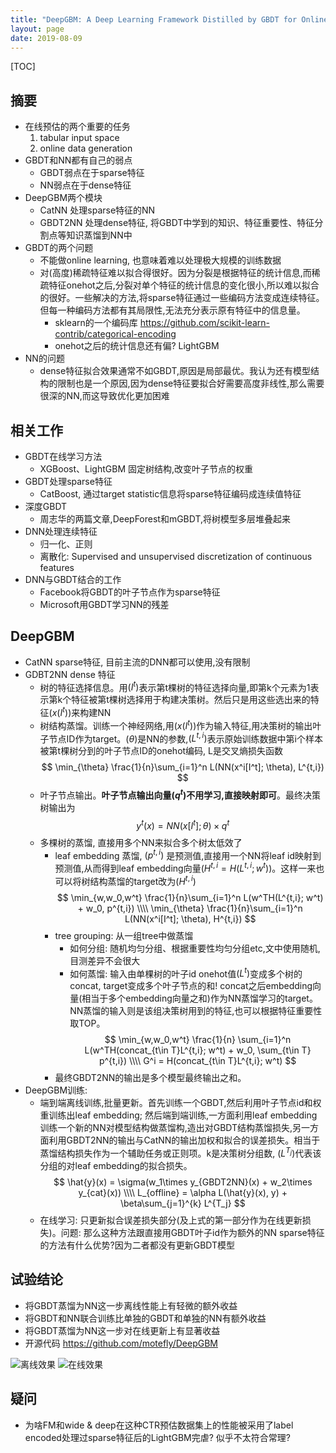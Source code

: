 ```yaml
---
title: "DeepGBM: A Deep Learning Framework Distilled by GBDT for Online Prediction Tasks"
layout: page
date: 2019-08-09
---
```

[TOC]

## 摘要
- 在线预估的两个重要的任务
    1. tabular input space
    2. online data generation
- GBDT和NN都有自己的弱点
    - GBDT弱点在于sparse特征
    - NN弱点在于dense特征
- DeepGBM两个模块
    - CatNN 处理sparse特征的NN
    - GBDT2NN 处理dense特征, 将GBDT中学到的知识、特征重要性、特征分割点等知识蒸馏到NN中
- GBDT的两个问题
    - 不能做online learning, 也意味着难以处理极大规模的训练数据
    - 对(高度)稀疏特征难以拟合得很好。因为分裂是根据特征的统计信息,而稀疏特征onehot之后,分裂对单个特征的统计信息的变化很小,所以难以拟合的很好。一些解决的方法,将sparse特征通过一些编码方法变成连续特征。但每一种编码方法都有其局限性,无法充分表示原有特征中的信息量。
        - sklearn的一个编码库 <https://github.com/scikit-learn-contrib/categorical-encoding>
        - onehot之后的统计信息还有偏? LightGBM
- NN的问题
    - dense特征拟合效果通常不如GBDT,原因是局部最优。我认为还有模型结构的限制也是一个原因,因为dense特征要拟合好需要高度非线性,那么需要很深的NN,而这导致优化更加困难

## 相关工作
- GBDT在线学习方法
    - XGBoost、LightGBM 固定树结构,改变叶子节点的权重
- GBDT处理sparse特征
    - CatBoost, 通过target statistic信息将sparse特征编码成连续值特征
- 深度GBDT
    - 周志华的两篇文章,DeepForest和mGBDT,将树模型多层堆叠起来
- DNN处理连续特征
    - 归一化、正则
    - 离散化:  Supervised and unsupervised discretization of continuous features
- DNN与GBDT结合的工作
    - Facebook将GBDT的叶子节点作为sparse特征
    - Microsoft用GBDT学习NN的残差

## DeepGBM
- CatNN sparse特征, 目前主流的DNN都可以使用,没有限制
- GDBT2NN dense 特征
    - 树的特征选择信息。用$(I^t)$表示第t棵树的特征选择向量,即第k个元素为1表示第k个特征被第t棵树选择用于构建决策树。然后只是用这些选出来的特征$(x(I^t))$来构建NN
    - 树结构蒸馏。训练一个神经网络,用$(x(I^t))$作为输入特征,用决策树的输出叶子节点ID作为target。$(\theta)$是NN的参数,$(L^{t,i})$表示原始训练数据中第i个样本被第t棵树分到的叶子节点ID的onehot编码, L是交叉熵损失函数
    $$
    \min_{\theta} \frac{1}{n}\sum_{i=1}^n L(NN(x^i[I^t]; \theta), L^{t,i}) 
    $$
    - 叶子节点输出。**叶子节点输出向量$(q^t)$不用学习,直接映射即可**。最终决策树输出为
    $$
    y^t(x) = NN(x[I^t]; \theta) \times q^t
    $$
    - 多棵树的蒸馏, 直接用多个NN来拟合多个树太低效了
        - leaf embedding 蒸馏, $(p^{t,i})$ 是预测值,直接用一个NN将leaf id映射到预测值,从而得到leaf embedding向量$(H^{t,i}=H(L^{t,i}; w^t))$。这样一来也可以将树结构蒸馏的target改为$(H^{t,i})$
        $$
        \min_{w,w_0,w^t} \frac{1}{n}\sum_{i=1}^n L(w^TH(L^{t,i}; w^t) + w_0, p^{t,i}) \\\\
        \min_{\theta} \frac{1}{n}\sum_{i=1}^n L(NN(x^i[I^t]; \theta), H^{t,i})
        $$
        - tree grouping: 从一组tree中做蒸馏
            - 如何分组: 随机均匀分组、根据重要性均匀分组etc,文中使用随机,目测差异不会很大
            - 如何蒸馏: 输入由单棵树的叶子id onehot值$(L^{t})$变成多个树的concat, target变成多个叶子节点的和! concat之后embedding向量(相当于多个embedding向量之和)作为NN蒸馏学习的target。NN蒸馏的输入则是该组决策树用到的特征,也可以根据特征重要性取TOP。
            $$
            \min_{w,w_0,w^t} \frac{1}{n} \sum_{i=1}^n L(w^TH(concat_{t\in T}L^{t,i}; w^t) + w_0, \sum_{t\in T} p^{t,i}) \\\\
            G^i = H(concat_{t\in T}L^{t,i}; w^t)
            $$
        - 最终GBDT2NN的输出是多个模型最终输出之和。
- DeepGBM训练:
    - 端到端离线训练,批量更新。首先训练一个GBDT,然后利用叶子节点id和权重训练出leaf embedding; 然后端到端训练,一方面利用leaf embedding训练一个新的NN对模型结构做蒸馏构,造出对GBDT结构蒸馏损失,另一方面利用GBDT2NN的输出与CatNN的输出加权和拟合的误差损失。相当于蒸馏结构损失作为一个辅助任务或正则项。k是决策树分组数, $(L^{T_j})$代表该分组的对leaf embedding的拟合损失。
    $$
    \hat{y}(x) = \sigma(w_1\times y_{GBDT2NN}(x) + w_2\times y_{cat}(x)) \\\\
    L_{offline} = \alpha L(\hat{y}(x), y) + \beta\sum_{j=1}^{k} L^{T_j}
    $$
    - 在线学习: 只更新拟合误差损失部分(及上式的第一部分作为在线更新损失)。问题: 那么这种方法跟直接用GBDT叶子id作为额外的NN sparse特征的方法有什么优势?因为二者都没有更新GBDT模型
## 试验结论
- 将GBDT蒸馏为NN这一步离线性能上有轻微的额外收益
- 将GBDT和NN联合训练比单独的GBDT和单独的NN有额外收益
- 将GBDT蒸馏为NN这一步对在线更新上有显著收益
- 开源代码 <https://github.com/motefly/DeepGBM>

![离线效果](/wiki/static/images/deepgbm-offline.png)
![在线效果](/wiki/static/images/deepgbm-online.png)
## 疑问
- 为啥FM和wide & deep在这种CTR预估数据集上的性能被采用了label encoded处理过sparse特征后的LightGBM完虐? 似乎不太符合常理?

    
    
            

    